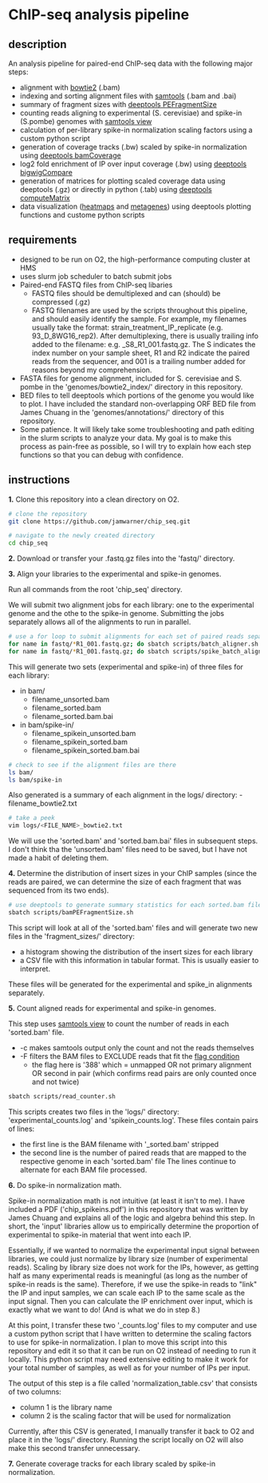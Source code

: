 
# ChIP-seq analysis pipeline

## description

An analysis pipeline for paired-end ChIP-seq data with the following major steps:

- alignment with [bowtie2](https://bowtie-bio.sourceforge.net/bowtie2/manual.shtml) (.bam)
- indexing and sorting alignment files with [samtools](http://www.htslib.org/) (.bam and .bai)
- summary of fragment sizes with [deeptools PEFragmentSize](https://deeptools.readthedocs.io/en/develop/content/tools/bamPEFragmentSize.html)
- counting reads aligning to experimental (S. cerevisiae) and spike-in (S.pombe) genomes with [samtools view](http://www.htslib.org/doc/samtools-view.html)
- calculation of per-library spike-in normalization scaling factors using a custom python script
- generation of coverage tracks (.bw) scaled by spike-in normalization using [deeptools bamCoverage](https://deeptools.readthedocs.io/en/develop/content/tools/bamCoverage.html)
- log2 fold enrichment of IP over input coverage (.bw) using [deeptools bigwigCompare](https://deeptools.readthedocs.io/en/develop/content/tools/bigwigCompare.html)
- generation of matrices for plotting scaled coverage data using deeptools (.gz) or directly in python (.tab) using [deeptools computeMatrix](https://deeptools.readthedocs.io/en/develop/content/tools/computeMatrix.html#reference-point)
- data visualization ([heatmaps](https://deeptools.readthedocs.io/en/develop/content/tools/plotHeatmap.html) and [metagenes](https://deeptools.readthedocs.io/en/develop/content/tools/plotProfile.html)) using deeptools plotting functions and custome python scripts

## requirements

- designed to be run on O2, the high-performance computing cluster at HMS
- uses slurm job scheduler to batch submit jobs
- Paired-end FASTQ files from ChIP-seq libaries
	- FASTQ files should be demultiplexed and can (should) be compressed (.gz)
	- FASTQ filenames are used by the scripts throughout this pipeline, and should easily identify the sample. For example, my filenames usually take the format: strain_treatment_IP_replicate (e.g. 93_D_8WG16_rep2). After demultiplexing, there is usually trailing info added to the filename: e.g. _S8_R1_001.fastq.gz. The S indicates the index number on your sample sheet, R1 and R2 indicate the paired reads from the sequencer, and 001 is a trailing number added for reasons beyond my comprehension.
- FASTA files for genome alignment, included for S. cerevisiae and S. pombe in the 'genomes/bowtie2_index/' directory in this repository.
- BED files to tell deeptools which portions of the genome you would like to plot. I have included the standard non-overlapping ORF BED file from James Chuang in the 'genomes/annotations/' directory of this repository.
- Some patience. It will likely take some troubleshooting and path editing in the slurm scripts to analyze your data. My goal is to make this process as pain-free as possible, so I will try to explain how each step functions so that you can debug with confidence.

## instructions

**1.** Clone this repository into a clean directory on O2.

```bash
# clone the repository
git clone https://github.com/jamwarner/chip_seq.git

# navigate to the newly created directory
cd chip_seq
```


**2.** Download or transfer your .fastq.gz files into the 'fastq/' directory.

**3.** Align your libraries to the experimental and spike-in genomes.

Run all commands from the root 'chip_seq' directory.

We will submit two alignment jobs for each library: one to the experimental genome and the othe to the spike-in genome. Submitting the jobs separately allows all of the alignments to run in parallel.

```bash
# use a for loop to submit alignments for each set of paired reads separately
for name in fastq/*R1_001.fastq.gz; do sbatch scripts/batch_aligner.sh $name; done
for name in fastq/*R1_001.fastq.gz; do sbatch scripts/spike_batch_aligner.sh $name; done
```

This will generate two sets (experimental and spike-in) of three files for each library:
- in bam/
	- filename_unsorted.bam
	- filename_sorted.bam
	- filename_sorted.bam.bai
- in bam/spike-in/
	- filename_spikein_unsorted.bam
	- filename_spikein_sorted.bam
	- filename_spikein_sorted.bam.bai

```bash
# check to see if the alignment files are there
ls bam/
ls bam/spike-in
```

Also generated is a summary of each alignment in the logs/ directory:
	- filename_bowtie2.txt

```bash
# take a peek
vim logs/<FILE_NAME>_bowtie2.txt
```

We will use the 'sorted.bam' and 'sorted.bam.bai' files in subsequent steps. I don't think tha the 'unsorted.bam' files need to be saved, but I have not made a habit of deleting them.

**4.** Determine the distribution of insert sizes in your ChIP samples (since the reads are paired, we can determine the size of each fragment that was sequenced from its two ends).

```bash
# use deeptools to generate summary statistics for each sorted.bam file
sbatch scripts/bamPEFragmentSize.sh
```

This script will look at all of the 'sorted.bam' files and will generate two new files in the 'fragment_sizes/' directory:
- a histogram showing the distribution of the insert sizes for each library
- a CSV file with this information in tabular format. This is usually easier to interpret.

These files will be generated for the experimental and spike_in alignments separately.

**5.** Count aligned reads for experimental and spike-in genomes.

This step uses [samtools view](http://www.htslib.org/doc/samtools-view.html) to count the number of reads in each 'sorted.bam' file. 
- -c makes samtools output only the count and not the reads themselves
- -F filters the BAM files to EXCLUDE reads that fit the [flag condition](https://broadinstitute.github.io/picard/explain-flags.html)
	- the flag here is '388' which = unmapped OR not primary alignment OR second in pair (which confirms read pairs are only counted once and not twice)

```bash
sbatch scripts/read_counter.sh
```

This scripts creates two files in the 'logs/' directory: 'experimental_counts.log' and 'spikein_counts.log'. These files contain pairs of lines:
- the first line is the BAM filename with '_sorted.bam' stripped
- the second line is the number of paired reads that are mapped to the respective genome in each 'sorted.bam' file
The lines continue to alternate for each BAM file processed.

**6.** Do spike-in normalization math.

Spike-in normalization math is not intuitive (at least it isn't to me). I have included a PDF ('chip_spikeins.pdf') in this repository that was written by James Chuang and explains all of the logic and algebra behind this step. In short, the 'input' libraries allow us to empirically determine the proportion of experimental to spike-in material that went into each IP. 

Essentially, if we wanted to normalize the experimental input signal between libraries, we could just normalize by library size (number of experimental reads). Scaling by library size does not work for the IPs, however, as getting half as many experimental reads is meaningful (as long as the number of spike-in reads is the same). Therefore, if we use the spike-in reads to "link" the IP and input samples, we can scale each IP to the same scale as the input signal. Then you can calculate the IP enrichment over input, which is exactly what we want to do! (And is what we do in step 8.)

At this point, I transfer these two '_counts.log' files to my computer and use a custom python script that I have written to determine the scaling factors to use for spike-in normalization. I plan to move this script into this repository and edit it so that it can be run on O2 instead of needing to run it locally. This python script may need extensive editing to make it work for your total number of samples, as well as for your number of IPs per input.

The output of this step is a file called 'normalization_table.csv' that consists of two columns:
- column 1 is the library name
- column 2 is the scaling factor that will be used for normalization

Currently, after this CSV is generated, I manually transfer it back to O2 and place it in the 'logs/' directory. Running the script locally on O2 will also make this second transfer unnecessary.

**7.** Generate coverage tracks for each library scaled by spike-in normalization.




